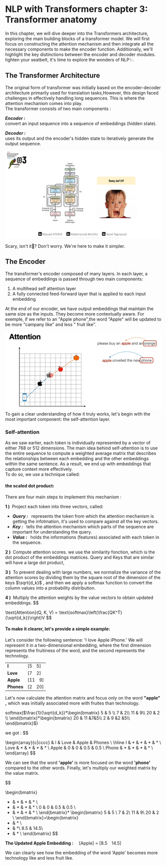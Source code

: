 
# NLP with Transformers chapter 3: Transformer anatomy
In this chapter, we will dive deeper into the Transformers architecture, exploring the main building blocks of a transformer model. We will first focus on constructing the attention mechanism and then integrate all the necessary components to make the encoder function. Additionally, we'll highlight the key distinctions between the encoder and decoder modules.  
tighten your seatbelt, it's time to explore the wonders of NLP✨.

## The Transformer Architecture
The original form of transformer was initially based on the encoder-decoder architecture primarily used for translation tasks,However, this design faced challenges in effectively handling long sequences. This is where the attention mechanism comes into play.  
The transformer consists of two main components :  
  
  ***Encoder :***  
  convert an input sequence into a sequence of embeddings (hidden state).
 
    
***Decoder :***  
uses its output and the encoder's hidden state to iteratively generate the output sequence.

![Figure 1](visuals/chap3visuals/encoder-decoder-linkdin.png)

Scary, isn't it🫣? Don't worry. We're here to make it simpler.

## The Encoder 
The transformer's encoder composed of  many layers. In each layer, a sequence of embeddings is passed through two main components:    
1) A multihead self attention layer
2) A fully connected feed-forward layer that is applied to each input embedding  

At the end of our encoder, we have output embeddings that maintain the same size as the inputs. They become more contextually aware. For exemple, if we refer to an "Apple phone",the word "Apple" will be updated to be more "campany like" and less " fruit like".

![figure 2](visuals/chap3visuals/apple.png)
To gain a clear understanding of how it truly works, let's begin with the most important component: the self-attention layer.
### Self-attention
As we saw earlier, each token is individually represented by a vector of either 768 or 512 dimensions. The main idea behind self-attention is to use the entire sequence to compute a weighted average matrix that describes the relationships between each embedding and the other embeddings within the same sentence. As a result, we end up with embeddings that capture context more effectively.  
To do so, we use a technique called:
#### the scaled dot product: 
There are four main steps to implement this mechanism :  

**1 )&nbsp;** Project each token into three vectors, called:
   - ***Query :&nbsp;&nbsp;*** represents the token from which the attention mechanism is getting the infotmation, it's used to compare against all the key vectors.
   - ***Key :&nbsp;&nbsp;***  tells the attention mechanism which parts of the sequence are important for understanding the query.  
   - ***Value :&nbsp;&nbsp;*** holds the informations (features) associated with each token in the sequence.
  

**2 )&nbsp;** Compute attention scores. we use the similarity fonction, which is the dot product of the embeddings matrices. Query and Keys that are similar will have a large dot product,

 **3 )&nbsp;** To prevent dealing with large numbers, we normalize the variance of the attention scores by dividing them by the square root of the dimension of the keys  $\sqrt{d_k}$ , and then we apply a softmax function to convert the column values into a probability distribution.   

**4 )&nbsp;** Multiply the attention weights by the value vectors to obtain updated embeddings.
$$

\text{Attention}(Q, K, V) = \text{softmax}\left(\frac{QK^T}{\sqrt{d_k}}\right)V
$$
#### To make it clearer, let's provide a simple example:

Let's consider the following sentence: 'I love Apple iPhone.' We will represent it in a two-dimensional embedding, where the first dimension represents the fruitiness of the word, and the second represents the technology. 


| | |
|--------------|-------------|
| **I** | [5&emsp;5] | 
| **Love** | [7&emsp;2] |
| **Apple** | [11&emsp;9] |
| **Phones** | [2&emsp;20] |


Let's now calculate the attention matrix and focus only on the word **"apple" ,** which was initially associated more with fruites than technology.

softmax($\frac{1}{\sqrt{d_k}}*\begin{bmatrix}
5 & 5 \\
7 & 2\\
11 & 9\\
20 & 2 \\
\end{bmatrix}*\begin{bmatrix}
20 & 11 &7&5\\
2 & 9 &2 &5\\ 
\end{bmatrix}$)


we got : 
$$

\begin{array}{c|cccc}
& I & Love & Apple & Phones \\
\hline
I & * & * & * & * \\
Love & * & * & * & * \\
Apple & 0 & 0 & 0.5 & 0.5 \\
Phone & * & * & * & * \\
\end{array}
$$

We can see that the word **'apple'** is more focused on the word **'phone'** compared to the other words. Finally, let's multiply our weighted matrix by the value matrix.

$$

\begin{bmatrix}
* & * & * & * \\
* & * & * & * \\
0 & 0 & 0.5 & 0.5 \\
* & * & * & * \\
\end{bmatrix}*
\begin{bmatrix}
5 & 5 \\
7 & 2\\
11 & 9\\
20 & 2 \\
\end{bmatrix}=\begin{bmatrix}
* & * \\
* & *\\
8.5 & 14.5\\
* & * \\
\end{bmatrix}
$$

**The Updated Apple Embedding :**&emsp; [Apple] = [8.5&emsp;14.5]

We can clearly see how the embedding of the word 'Apple' becomes more technology like and less fruit like.

